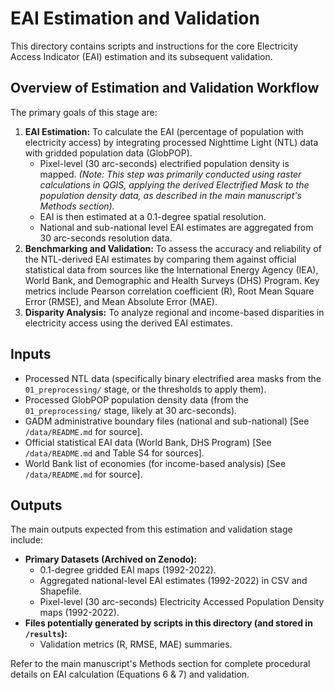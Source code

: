# EAI Estimation and Validation

This directory contains scripts and instructions for the core Electricity Access Indicator (EAI) estimation and its subsequent validation.

## Overview of Estimation and Validation Workflow

The primary goals of this stage are:
1.  **EAI Estimation:** To calculate the EAI (percentage of population with electricity access) by integrating processed Nighttime Light (NTL) data with gridded population data (GlobPOP).
    * Pixel-level (30 arc-seconds) electrified population density is mapped. *(Note: This step was primarily conducted using raster calculations in QGIS, applying the derived Electrified Mask to the population density data, as described in the main manuscript's Methods section).*
    * EAI is then estimated at a 0.1-degree spatial resolution.
    * National and sub-national level EAI estimates are aggregated from 30 arc-seconds resolution data.
2.  **Benchmarking and Validation:** To assess the accuracy and reliability of the NTL-derived EAI estimates by comparing them against official statistical data from sources like the International Energy Agency (IEA), World Bank, and Demographic and Health Surveys (DHS) Program. Key metrics include Pearson correlation coefficient (R), Root Mean Square Error (RMSE), and Mean Absolute Error (MAE).
3.  **Disparity Analysis:** To analyze regional and income-based disparities in electricity access using the derived EAI estimates.



## Inputs

* Processed NTL data (specifically binary electrified area masks from the `01_preprocessing/` stage, or the thresholds to apply them).
* Processed GlobPOP population density data (from the `01_preprocessing/` stage, likely at 30 arc-seconds).
* GADM administrative boundary files (national and sub-national) [See `/data/README.md` for source].
* Official statistical EAI data (World Bank, DHS Program) [See `/data/README.md` and Table S4 for sources].
* World Bank list of economies (for income-based analysis) [See `/data/README.md` for source].

## Outputs

The main outputs expected from this estimation and validation stage include:

* **Primary Datasets (Archived on Zenodo):**
    * 0.1-degree gridded EAI maps (1992-2022).
    * Aggregated national-level EAI estimates (1992-2022) in CSV and Shapefile.
    * Pixel-level (30 arc-seconds) Electricity Accessed Population Density maps (1992-2022).
* **Files potentially generated by scripts in this directory (and stored in `/results`):**
    * Validation metrics (R, RMSE, MAE) summaries.



Refer to the main manuscript's Methods section for complete procedural details on EAI calculation (Equations 6 & 7) and validation.
